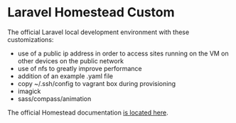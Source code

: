 # Laravel Homestead Custom

The official Laravel local development environment with these customizations:
- use of a public ip address in order to access sites running on the VM on other devices on the public network
- use of nfs to greatly improve performance
- addition of an example .yaml file
- copy ~/.ssh/config to vagrant box during provisioning
- imagick
- sass/compass/animation


The official Homestead documentation [is located here](http://laravel.com/docs/homestead?version=4.2).
